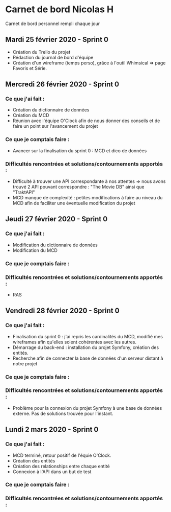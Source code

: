 # Carnet de bord Nicolas H
Carnet de bord personnel rempli chaque jour

## Mardi 25 février 2020 - Sprint 0

- Création du Trello du projet
- Rédaction du journal de bord d'équipe
- Création d'un wireframe (temps perso), grâce à l'outil Whimsical => page Favoris et Série.

## Mercredi 26 février 2020 - Sprint 0

### Ce que j'ai fait : 

- Création du dictionnaire de données
- Création du MCD
- Réunion avec l'équipe O'Clock afin de nous donner des conseils et de faire un point sur l'avancement du projet

### Ce que je comptais faire :

- Avancer sur la finalisation du sprint 0 : MCD et dico de données

### Difficultés rencontrées et solutions/contournements apportés : 

- Difficulté à trouver une API correspondante à nos attentes => nous avons trouvé 2 API pouvant correspondre : "The Movie DB" ainsi que "TraktAPI"
- MCD manque de complexité : petites modifications à faire au niveau du MCD afin de faciliter une éventuelle modification du projet

## Jeudi 27 février 2020 - Sprint 0

### Ce que j'ai fait : 

- Modification du dictionnaire de données
- Modification du MCD

### Ce que je comptais faire :

### Difficultés rencontrées et solutions/contournements apportés : 

- RAS

## Vendredi 28 février 2020 - Sprint 0

### Ce que j'ai fait : 

- Finalisation du sprint 0 : j'ai repris les cardinalités du MCD, modifié mes wireframes afin qu'elles soient cohérentes avec les autres.
- Démarrage du back-end : installation du projet Symfony, création des entités. 
- Recherche afin de connecter la base de données d'un serveur distant à notre projet

### Ce que je comptais faire :

### Difficultés rencontrées et solutions/contournements apportés : 

- Problème pour la connexion du projet Symfony à une base de données externe. Pas de solutions trouvée pour l'instant.

## Lundi 2 mars 2020 - Sprint 0

### Ce que j'ai fait : 

- MCD terminé, retour positif de l'équie O'Clock. 
- Création des entités
- Création des relationships entre chaque entité
- Connexion à l'API dans un but de test

### Ce que je comptais faire :

### Difficultés rencontrées et solutions/contournements apportés : 

